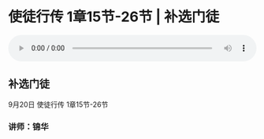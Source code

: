 # 使徒行传 1章15节-26节 | 补选门徒

<audio style="width: 100%;" preload="false" controls controlslist="nodownload"><source src="https://cdn.simai.ml/audio/mp3/2020/tu1_16-26_20020920.mp3" type="audio/mpeg">Your browser does not support the audio element.</audio>

## 补选门徒
9月20日 
使徒行传 1章15节-26节
### 讲师：锦华
